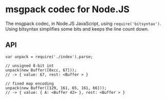 msgpack codec for Node.JS
=========================

The msgpack codec, in Node.JS JavaScript, using
`require('bitsyntax')`. Using bitsyntax simplifies some bits and keeps
the line count down.

API
---

    var unpack = require('./index').parse;

    // unsigned 8-bit int
    unpack(new Buffer([0xcc, 67]));
    // -> { value: 67, rest: <Buffer > }

    // fixed map encoding
    unpack(new Buffer([129, 161, 65, 161, 66]));
    // -> { value: { A: <Buffer 42> }, rest: <Buffer > }
